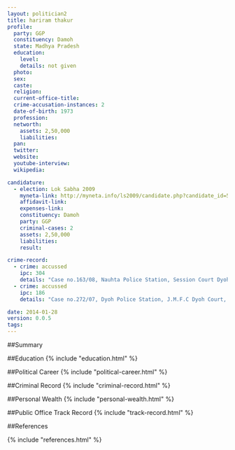 ```yaml
---
layout: politician2
title: hariram thakur
profile: 
  party: GGP
  constituency: Damoh
  state: Madhya Pradesh
  education: 
    level: 
    details: not given
  photo: 
  sex: 
  caste: 
  religion: 
  current-office-title: 
  crime-accusation-instances: 2
  date-of-birth: 1973
  profession: 
  networth: 
    assets: 2,50,000
    liabilities: 
  pan: 
  twitter: 
  website: 
  youtube-interview: 
  wikipedia: 

candidature: 
  - election: Lok Sabha 2009
    myneta-link: http://myneta.info/ls2009/candidate.php?candidate_id=5182
    affidavit-link: 
    expenses-link: 
    constituency: Damoh 
    party: GGP
    criminal-cases: 2
    assets: 2,50,000
    liabilities: 
    result:  

crime-record: 
  - crime: accussed
    ipc: 304
    details: "Case no.163/08, Nauhta Police Station, Session Court Dyoh, Cognizance date 13-08-08" 
  - crime: accussed
    ipc: 186
    details: "Case no.272/07, Dyoh Police Station, J.M.F.C Dyoh Court, Cognizance date 17-09-06" 

date: 2014-01-28
version: 0.0.5
tags: 
---
```

##Summary


##Education
{% include "education.html" %}


##Political Career
{% include "political-career.html" %}


##Criminal Record
{% include "criminal-record.html" %}


##Personal Wealth
{% include "personal-wealth.html" %}


##Public Office Track Record
{% include "track-record.html" %}


##References


{% include "references.html" %}